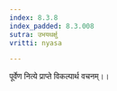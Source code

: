 ```yaml
---
index: 8.3.8
index_padded: 8.3.008
sutra: उभयथर्क्षु
vritti: nyasa

---
```

पूर्वेण नित्ये प्राप्ते विकल्पार्थ वचनम्।।